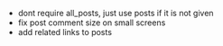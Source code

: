 - dont require all_posts, just use posts if it is not given
- fix post comment size on small screens
- add related links to posts